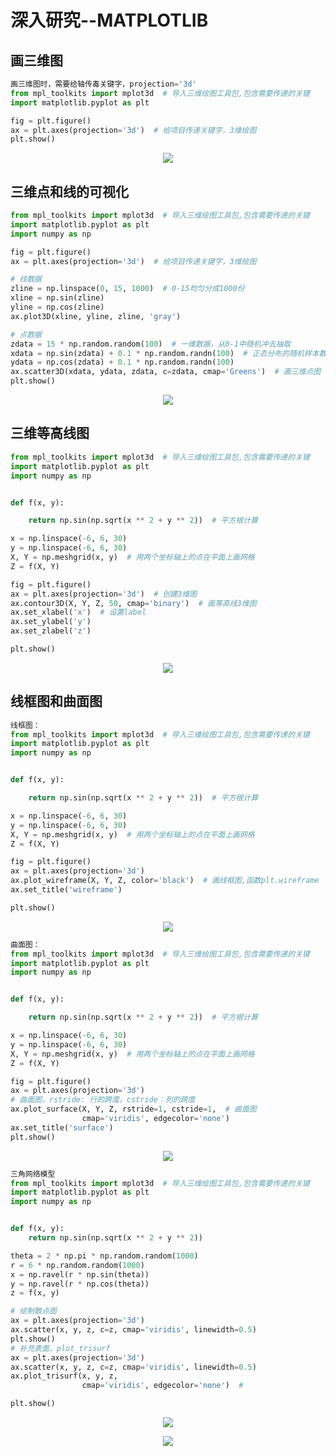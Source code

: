 # 深入研究--MATPLOTLIB

## 画三维图
```python
画三维图时，需要给轴传毒关键字，projection='3d'  
from mpl_toolkits import mplot3d  # 导入三维绘图工具包,包含需要传递的关键
import matplotlib.pyplot as plt

fig = plt.figure()
ax = plt.axes(projection='3d')  # 给项目传递关键字，3维绘图
plt.show()
```

<p align="center">
  <img src="https://github.com/yunhao1996/100_ML_Day3/blob/master/微信图片_20190417210717.png">
</p>

## 三维点和线的可视化
```python
from mpl_toolkits import mplot3d  # 导入三维绘图工具包,包含需要传递的关键
import matplotlib.pyplot as plt
import numpy as np

fig = plt.figure()
ax = plt.axes(projection='3d')  # 给项目传递关键字，3维绘图

# 线数据
zline = np.linspace(0, 15, 1000)  # 0-15均匀分成1000份
xline = np.sin(zline)
yline = np.cos(zline)
ax.plot3D(xline, yline, zline, 'gray')

# 点数据
zdata = 15 * np.random.random(100)  # 一维数据，从0-1中随机冲去抽取
xdata = np.sin(zdata) + 0.1 * np.random.randn(100)  # 正态分布的随机样本数
ydata = np.cos(zdata) + 0.1 * np.random.randn(100)
ax.scatter3D(xdata, ydata, zdata, c=zdata, cmap='Greens')  # 画三维点图
plt.show()
```

<p align="center">
  <img src="https://github.com/yunhao1996/100_ML_Day3/blob/master/微信图片_20190417210717.png">
</p>

## 三维等高线图
```python
from mpl_toolkits import mplot3d  # 导入三维绘图工具包,包含需要传递的关键
import matplotlib.pyplot as plt
import numpy as np


def f(x, y):

    return np.sin(np.sqrt(x ** 2 + y ** 2))  # 平方根计算

x = np.linspace(-6, 6, 30)
y = np.linspace(-6, 6, 30)
X, Y = np.meshgrid(x, y)  # 用两个坐标轴上的点在平面上画网格
Z = f(X, Y)

fig = plt.figure()
ax = plt.axes(projection='3d')  # 创建3维图
ax.contour3D(X, Y, Z, 50, cmap='binary')  # 画等高线3维图
ax.set_xlabel('x')  # 设置label
ax.set_ylabel('y')
ax.set_zlabel('z')

plt.show()
```

<p align="center">
  <img src="https://github.com/yunhao1996/100_ML_Day3/blob/master/微信图片_20190417210717.png">
</p>

## 线框图和曲面图

```python
线框图：
from mpl_toolkits import mplot3d  # 导入三维绘图工具包,包含需要传递的关键
import matplotlib.pyplot as plt
import numpy as np


def f(x, y):

    return np.sin(np.sqrt(x ** 2 + y ** 2))  # 平方根计算

x = np.linspace(-6, 6, 30)
y = np.linspace(-6, 6, 30)
X, Y = np.meshgrid(x, y)  # 用两个坐标轴上的点在平面上画网格
Z = f(X, Y)

fig = plt.figure()
ax = plt.axes(projection='3d')
ax.plot_wireframe(X, Y, Z, color='black')  # 画线框图,函数plt.wireframe
ax.set_title('wireframe')

plt.show()
```

<p align="center">
  <img src="https://github.com/yunhao1996/100_ML_Day3/blob/master/微信图片_20190417210717.png">
</p>

```python
曲面图：
from mpl_toolkits import mplot3d  # 导入三维绘图工具包,包含需要传递的关键
import matplotlib.pyplot as plt
import numpy as np


def f(x, y):

    return np.sin(np.sqrt(x ** 2 + y ** 2))  # 平方根计算

x = np.linspace(-6, 6, 30)
y = np.linspace(-6, 6, 30)
X, Y = np.meshgrid(x, y)  # 用两个坐标轴上的点在平面上画网格
Z = f(X, Y)

fig = plt.figure()
ax = plt.axes(projection='3d')
# 曲面图，rstride: 行的跨度，cstride：列的跨度
ax.plot_surface(X, Y, Z, rstride=1, cstride=1,  # 曲面图
                cmap='viridis', edgecolor='none')
ax.set_title('surface')
plt.show()
```

<p align="center">
  <img src="https://github.com/yunhao1996/100_ML_Day3/blob/master/微信图片_20190417210717.png">
</p>

```python
三角网络模型
from mpl_toolkits import mplot3d  # 导入三维绘图工具包,包含需要传递的关键
import matplotlib.pyplot as plt
import numpy as np


def f(x, y):
    return np.sin(np.sqrt(x ** 2 + y ** 2))

theta = 2 * np.pi * np.random.random(1000)
r = 6 * np.random.random(1000)
x = np.ravel(r * np.sin(theta))
y = np.ravel(r * np.cos(theta))
z = f(x, y)

# 绘制散点图
ax = plt.axes(projection='3d')
ax.scatter(x, y, z, c=z, cmap='viridis', linewidth=0.5)
plt.show()
# 补充表面，plot_trisurf
ax = plt.axes(projection='3d')
ax.scatter(x, y, z, c=z, cmap='viridis', linewidth=0.5)
ax.plot_trisurf(x, y, z,
                cmap='viridis', edgecolor='none')  #

plt.show()

```

<p align="center">
  <img src="https://github.com/yunhao1996/100_ML_Day3/blob/master/微信图片_20190417210717.png">
</p>

<p align="center">
  <img src="https://github.com/yunhao1996/100_ML_Day3/blob/master/微信图片_20190417210717.png">
</p>
